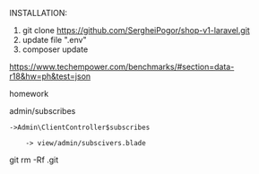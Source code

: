 INSTALLATION:

1. git clone https://github.com/SergheiPogor/shop-v1-laravel.git
2. update file ".env"
3. composer update


https://www.techempower.com/benchmarks/#section=data-r18&hw=ph&test=json


homework

admin/subscribes

    ->Admin\ClientController$subscribes

        -> view/admin/subscivers.blade


git rm -Rf .git



